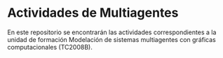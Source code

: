 # Actividades de Multiagentes

En este repositorio se encontrarán las actividades correspondientes a la unidad de formación Modelación de sistemas multiagentes con gráficas computacionales (TC2008B).

